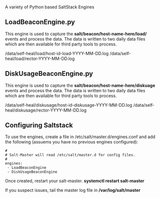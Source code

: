 A variety of Python based SaltStack Engines

## LoadBeaconEngine.py

This engine is used to capture the **salt/beacon/host-name-here/load/** events and process the data.
The data is written to two daily data files which are then available for third party tools to process.

 /data/self-heal/load/host-id-load-YYYY-MM-DD.log
 /data/self-heal/load/rector-YYYY-MM-DD.log

## DiskUsageBeaconEngine.py

This engine is used to capture the **salt/beacon/host-name-here/diskuage** events and process the data.
The data is written to two daily data files which are then available for third party tools to process.

 /data/self-heal/diskusage/host-id-diskusage-YYYY-MM-DD.log
 /data/self-heal/diskusage/rector-YYYY-MM-DD.log

 ## Configuring Saltstack

 To use the engines, create a file in /etc/salt/master.d/engines.conf and add the following (assuems you have no previous engines configured):

 ```
#
# Salt-Master will read /etc/salt/master.d for config files.
#
engines:
  - LoadBeaconEngine
  - DiskUsageBeaconEngine
```
Once created, restart your salt-master. **systemctl restart salt-master**

If you suspect issues, tail the master log file in **/var/log/salt/master**
